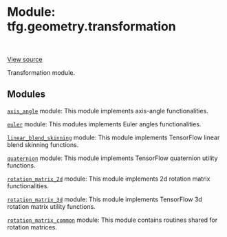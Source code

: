 <div itemscope itemtype="http://developers.google.com/ReferenceObject">
<meta itemprop="name" content="tfg.geometry.transformation" />
<meta itemprop="path" content="Stable" />
</div>

# Module: tfg.geometry.transformation

<!-- Insert buttons and diff -->

<table class="tfo-notebook-buttons tfo-api" align="left">
</table>

<a target="_blank" href="https://github.com/tensorflow/graphics/blob/master/tensorflow_graphics/geometry/transformation/__init__.py">View source</a>



Transformation module.



## Modules

[`axis_angle`](../../tfg/geometry/transformation/axis_angle.md) module: This module implements axis-angle functionalities.

[`euler`](../../tfg/geometry/transformation/euler.md) module: This modules implements Euler angles functionalities.

[`linear_blend_skinning`](../../tfg/geometry/transformation/linear_blend_skinning.md) module: This module implements TensorFlow linear blend skinning functions.

[`quaternion`](../../tfg/geometry/transformation/quaternion.md) module: This module implements TensorFlow quaternion utility functions.

[`rotation_matrix_2d`](../../tfg/geometry/transformation/rotation_matrix_2d.md) module: This module implements 2d rotation matrix functionalities.

[`rotation_matrix_3d`](../../tfg/geometry/transformation/rotation_matrix_3d.md) module: This module implements TensorFlow 3d rotation matrix utility functions.

[`rotation_matrix_common`](../../tfg/geometry/transformation/rotation_matrix_common.md) module: This module contains routines shared for rotation matrices.

